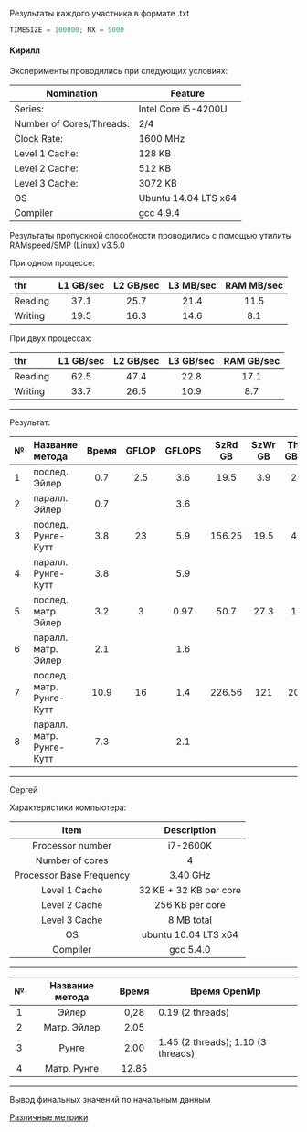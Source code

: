 Результаты каждого участника в формате .txt

```c
TIMESIZE = 100000; NX = 5000
```

#### Кирилл

Эксперименты проводились при следующих условиях: 

Nomination              |Feature
------------------------|------------------------
Series:                 |   Intel Core i5-4200U
Number of Cores/Threads:|    2/4
Clock Rate:             |    1600 MHz
Level 1 Cache:          |    128 KB
Level 2 Cache:          |    512 KB
Level 3 Cache:          |    3072 KB
OS                      | Ubuntu 14.04 LTS x64
Compiler                | gcc 4.9.4

Результаты пропускной способности проводились с помощью утилиты RAMspeed/SMP (Linux) v3.5.0

При одном процессе:

thr             | L1 GB/sec  | L2 GB/sec | L3 MB/sec | RAM MB/sec|
:---------------|:----------:|:---------:|:---------:|:---------:|
Reading         | 37.1       | 25.7      | 21.4      | 11.5      |
Writing         |  19.5      | 16.3      | 14.6      | 8.1       |

При двух процессах:

thr             | L1 GB/sec  | L2 GB/sec | L3 GB/sec | RAM GB/sec |
:---------------|:----------:|:---------:|:---------:|:----------:|
Reading         |  62.5      | 47.4      | 22.8      | 17.1       |
Writing         |  33.7      | 26.5      | 10.9      | 8.7        |

---

Результат:
                   
             
 № |        Название метода         | Время  |GFLOP |GFLOPS|SzRd  GB    |SzWr  GB  | ThrRd GB/sec | ThrWr GB/sec|
---|:-------------------------------|:------:|:----:|:----:|:----------:|:--------:|:------------:|:-----------:|
 1 |        послед. Эйлер           |0.7     | 2.5  |3.6   |19.5        |3.9       |27.9          |5.58         |
 2 |        паралл. Эйлер           |0.7     |      |3.6   |            |          |              |             |
 3 |      послед. Рунге-Кутт        |3.8     | 23   |5.9   |156.25      |19.5      |41.1          |5.13         |
 4 |      паралл. Рунге-Кутт        |3.8     |      |5.9   |            |          |              |             |
 5 |      послед. матр. Эйлер       |3.2     |3     |0.97  |50.7        | 27.3     | 15.8         |8.5          |
 6 |      паралл. матр. Эйлер       |2.1     |      |1.6   |            |          |              |             |
 7 |     послед. матр. Рунге-Кутт   |10.9    |16    |1.4   |226.56      |121       |20.78         |1.9          |
 8 |     паралл. матр. Рунге-Кутт   |7.3     |      |2.1   |            |          |              |             |

___

Сергей

Характеристики компьютера:

|           Item           |       Description      |
|:------------------------:|:----------------------:|
|     Processor number     |        i7-2600K        |
|      Number of cores     |            4           |
| Processor Base Frequency |        3.40 GHz        |
|       Level 1 Cache      | 32 KB + 32 KB per core |
|       Level 2 Cache      |     256 KB per core    |
|       Level 3 Cache      |       8 MB total       |
|            OS            |  ubuntu 16.04 LTS x64  |
|         Compiler         |        gcc 5.4.0       |
---
| № | Название метода | Время | Время OpenMp                       |
|:-:|:---------------:|:-----:|------------------------------------|
| 1 | Эйлер           |  0,28 | 0.19 (2 threads)                   |
| 2 | Матр. Эйлер     |  2.05 |                                    |
| 3 | Рунге           |  2.00 | 1.45 (2 threads); 1.10 (3 threads) |
| 4 | Матр. Рунге     | 12.85 |                                    |
---
Вывод финальных значений по начальным данным

[Различные метрики](https://habrahabr.ru/post/101338/)
